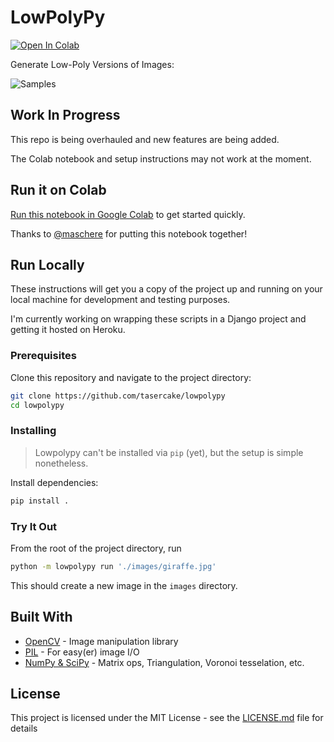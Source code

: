 # LowPolyPy
[![Open In Colab](https://colab.research.google.com/assets/colab-badge.svg)](https://colab.research.google.com/gist/maschere/6c789d70bbdaed2d89e1742f9d50a508/lowpolypy.ipynb)

Generate Low-Poly Versions of Images:

![Samples](images/samples.jpg)

## Work In Progress

This repo is being overhauled and new features are being added.

The Colab notebook and setup instructions may not work at the moment.

## Run it on Colab
[Run this notebook in Google Colab](https://colab.research.google.com/gist/maschere/6c789d70bbdaed2d89e1742f9d50a508/lowpolypy.ipynb) to get started quickly.

Thanks to [@maschere](https://gist.github.com/maschere/6c789d70bbdaed2d89e1742f9d50a508) for putting this notebook together!

## Run Locally

These instructions will get you a copy of the project up and running on your local machine for development and testing purposes.

I'm currently working on wrapping these scripts in a Django project and getting it hosted on Heroku.

### Prerequisites

Clone this repository and navigate to the project directory:

```bash
git clone https://github.com/tasercake/lowpolypy
cd lowpolypy
```

### Installing

> Lowpolypy can't be installed via `pip` (yet), but the setup is simple nonetheless.

Install dependencies:

```bash
pip install .
```

### Try It Out

From the root of the project directory, run

```bash
python -m lowpolypy run './images/giraffe.jpg'
```

This should create a new image in the `images` directory.

## Built With

* [OpenCV](https://opencv.org/releases/) - Image manipulation library
* [PIL](https://pillow.readthedocs.io/en/stable/) - For easy(er) image I/O
* [NumPy & SciPy](https://www.scipy.org/) - Matrix ops, Triangulation, Voronoi tesselation, etc.

## License

This project is licensed under the MIT License - see the [LICENSE.md](LICENSE.md) file for details
